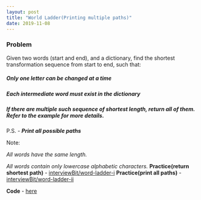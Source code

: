 ```yaml
---
layout: post
title: "World Ladder(Printing multiple paths)"
date: 2019-11-08
---
```


### Problem
Given two words (start and end), and a dictionary, find the shortest transformation sequence from start to end, such that:

##### Only one letter can be changed at a time
##### Each intermediate word must exist in the dictionary
##### If there are multiple such sequence of shortest length, return all of them. Refer to the example for more details.

P.S. - **_Print all possible paths_**

Note:

_All words have the same length._

_All words contain only lowercase alphabetic characters._
**Practice(return shortest path)** - [interviewBit/word-ladder-i](https://www.interviewbit.com/problems/word-ladder-i/)
**Practice(print all paths)** - [interviewBit/word-ladder-ii](https://www.interviewbit.com/problems/word-ladder-ii/)

**Code** - [here](/codes/world_ladder.cpp)
